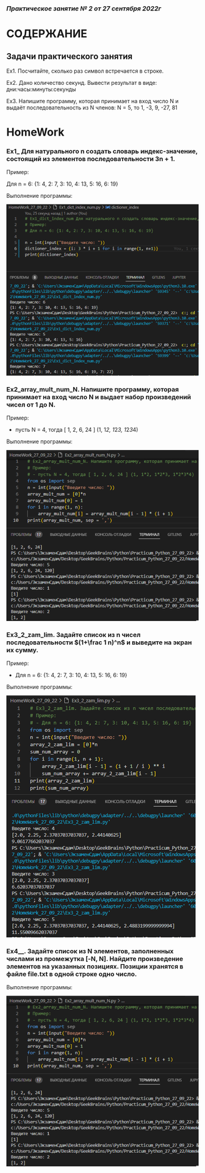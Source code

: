 ### *Практическое занятие № 2 от 27 сентября 2022г*

# СОДЕРЖАНИЕ

## Задачи практического занятия

Ex1. Посчитайте, сколько раз символ встречается в строке.

Ex2. Дано количество секунд. Вывести результат в виде: дни:часы:минуты:секунды

Ex3. Напишите программу, которая принимает на вход число N и выдаёт последовательность из N членов: N = 5, то 1, -3, 9, -27, 81

# HomeWork

### Ex1_ Для натурального n создать словарь индекс-значение, состоящий из элементов последовательности 3n + 1.

Пример:  

Для n = 6: {1: 4, 2: 7, 3: 10, 4: 13, 5: 16, 6: 19}

Выполнение программы:

![пример 1](https://github.com/EkaterinaGugina/Practicum_Python_27_09_22/blob/main/HomeWork_27_09_22/Ex1_dict_index_num.png)


### Ex2_array_mult_num_N. Напишите программу, которая принимает на вход число N и выдает набор произведений чисел от 1 до N.

Пример:

- пусть N = 4, тогда [ 1, 2, 6, 24 ] (1, 1*2, 1*2*3, 1*2*3*4)

Выполнение программы:

![пример 2](https://github.com/EkaterinaGugina/Practicum_Python_27_09_22/blob/main/HomeWork_27_09_22/Ex2_array_mult_num_N.png)

### Ex3_2_zam_lim. Задайте список из n чисел последовательности $(1+\frac 1 n)^n$ и выведите на экран их сумму.

Пример:

- Для n = 6: {1: 4, 2: 7, 3: 10, 4: 13, 5: 16, 6: 19}

Выполнение программы:

![пример 3](https://github.com/EkaterinaGugina/Practicum_Python_27_09_22/blob/main/HomeWork_27_09_22/Ex3_2_zam_lim.png)

### Ex4__. Задайте список из N элементов, заполненных числами из промежутка [-N, N]. Найдите произведение элементов на указанных позициях. Позиции хранятся в файле file.txt в одной строке одно число.

Выполнение программы:

![пример 4](https://github.com/EkaterinaGugina/Practicum_Python_27_09_22/blob/main/HomeWork_27_09_22/Ex2_array_mult_num_N.png)